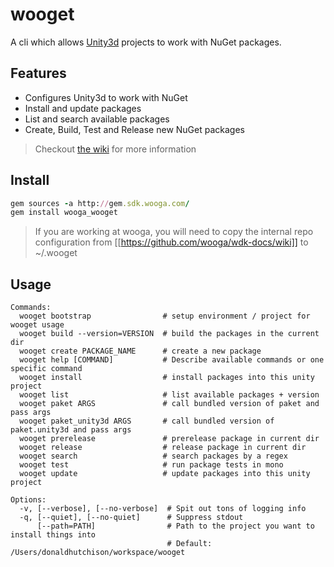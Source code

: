# wooget 

A cli which allows [Unity3d](http://www.unity3d.com) projects to work with NuGet packages.

## Features

* Configures Unity3d to work with NuGet
* Install and update packages
* List and search available packages
* Create, Build, Test and Release new NuGet packages

> Checkout [the wiki](https://github.com/wooga/wooget/wiki/) for more information

## Install

```ruby
gem sources -a http://gem.sdk.wooga.com/
gem install wooga_wooget
```

> If you are working at wooga, you will need to copy the internal repo configuration from [[https://github.com/wooga/wdk-docs/wiki]] to ~/.wooget

## Usage

```
Commands:
  wooget bootstrap                # setup environment / project for wooget usage
  wooget build --version=VERSION  # build the packages in the current dir
  wooget create PACKAGE_NAME      # create a new package
  wooget help [COMMAND]           # Describe available commands or one specific command
  wooget install                  # install packages into this unity project
  wooget list                     # list available packages + version
  wooget paket ARGS               # call bundled version of paket and pass args
  wooget paket_unity3d ARGS       # call bundled version of paket.unity3d and pass args
  wooget prerelease               # prerelease package in current dir
  wooget release                  # release package in current dir
  wooget search                   # search packages by a regex
  wooget test                     # run package tests in mono
  wooget update                   # update packages into this unity project

Options:
  -v, [--verbose], [--no-verbose]  # Spit out tons of logging info
  -q, [--quiet], [--no-quiet]      # Suppress stdout
      [--path=PATH]                # Path to the project you want to install things into
                                   # Default: /Users/donaldhutchison/workspace/wooget

```

